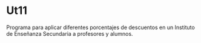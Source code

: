 # Ut11

Programa para aplicar diferentes porcentajes de descuentos en un Instituto de Enseñanza Secundaria a profesores y alumnos.
